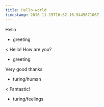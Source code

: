 ```yaml
---
title: Hello-world
timestamp: 2016-11-15T16:32:10.944567106Z
---
```


Hello
* greeting

< Hello! How are you?
* greeting

Very good thanks
* turing/human

< Fantastic!
* turing/feelings
